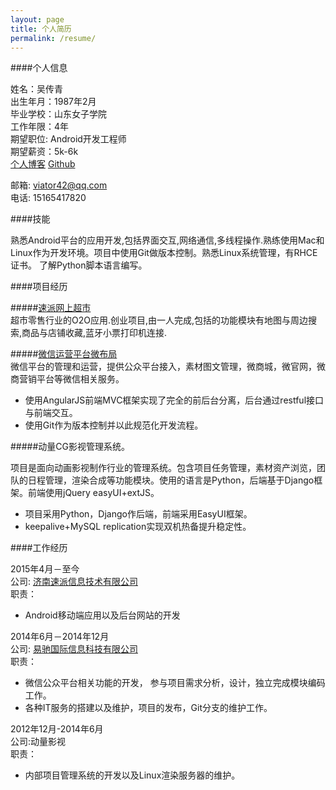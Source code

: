 ```yaml
---
layout: page
title: 个人简历
permalink: /resume/
---
```


####个人信息

姓名：吴传青    
出生年月：1987年2月    
毕业学校：山东女子学院    
工作年限：4年    
期望职位: Android开发工程师    
期望薪资：5k-6k    
[个人博客](http://viator42.github.io/)
[Github](https://github.com/viator42)

邮箱: <viator42@qq.com>    
电话: 15165417820

####技能

熟悉Android平台的应用开发,包括界面交互,网络通信,多线程操作.熟练使用Mac和Linux作为开发环境。项目中使用Git做版本控制。熟悉Linux系统管理，有RHCE证书。
了解Python脚本语言编写。

####项目经历

#####[速派网上超市](http://www.supai.in)    
超市零售行业的O2O应用.创业项目,由一人完成,包括的功能模块有地图与周边搜索,商品与店铺收藏,蓝牙小票打印机连接.

#####[微信运营平台微布局](http://vbuju.com)    
微信平台的管理和运营，提供公众平台接入，素材图文管理，微商城，微官网，微商营销平台等微信相关服务。

- 使用AngularJS前端MVC框架实现了完全的前后台分离，后台通过restful接口与前端交互。
- 使用Git作为版本控制并以此规范化开发流程。

#####动量CG影视管理系统。

项目是面向动画影视制作行业的管理系统。包含项目任务管理，素材资产浏览，团队的日程管理，渲染合成等功能模块。使用的语言是Python，后端基于Django框架。前端使用jQuery easyUI+extJS。

- 项目采用Python，Django作后端，前端采用EasyUI框架。
- keepalive+MySQL replication实现双机热备提升稳定性。

####工作经历

2015年4月－至今    
公司: [济南速派信息技术有限公司](http://www.supai.in)     
职责：

- Android移动端应用以及后台网站的开发


2014年6月－2014年12月    
公司: [易驰国际信息科技有限公司](http://yichiguoji.com)     
职责：    

- 微信公众平台相关功能的开发， 参与项目需求分析，设计，独立完成模块编码工作。
- 各种IT服务的搭建以及维护，项目的发布，Git分支的维护工作。

2012年12月-2014年6月    
公司:动量影视    
职责：

- 内部项目管理系统的开发以及Linux渲染服务器的维护。